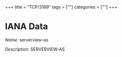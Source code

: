 +++
title = "TCP/3169"
tags = [""]
categories = [""]
+++

# IANA Data

_Name:_ serverview-as

_Description:_ SERVERVIEW-AS

